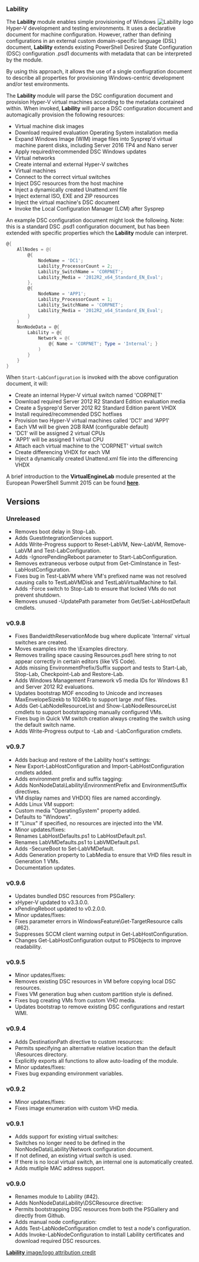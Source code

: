 ### Lability ###
<img align="right" alt="Lability logo" src="https://raw.githubusercontent.com/VirtualEngine/Lability/dev/Lability.png">

The __Lability__ module enables simple provisioning of Windows Hyper-V development and
testing environments. It uses a declarative document for machine configuration.
However, rather than defining configurations in an external custom domain-specific
language (DSL) document, __Lability__ extends existing PowerShell Desired
State Configuration (DSC) configuration .psd1 documents with metadata that can
be interpreted by the module.

By using this approach, it allows the use of a single confiugration document to
describe all properties for provisioning Windows-centric development and/or test
environments.

The __Lability__ module will parse the DSC configuration document and provision
Hyper-V virtual machines according to the metadata contained within. When invoked,
__Lability__ will parse a DSC configuration document and automagically
provision the following resources:
* Virtual machine disk images
 * Download required evaluation Operating System installation media
 * Expand Windows Image (WIM) image files into Sysprep'd virtual machine parent disks, including Server 2016 TP4 and Nano server
 * Apply required/recommended DSC Windows updates
* Virtual networks
 * Create internal and external Hyper-V switches
* Virtual machines
 * Connect to the correct virtual switches
 * Inject DSC resources from the host machine
 * Inject a dynamically created Unattend.xml file
 * Inject external ISO, EXE and ZIP resources
 * Inject the virtual machine's DSC document
 * Invoke the Local Configuration Manager (LCM) after Sysprep

An example DSC configuration document might look the following. Note: this is a
standard DSC .psd1 configuration document, but has been extended with specific
properties which the __Lability__ module can interpret.

```powershell
@{
    AllNodes = @(
		@{
			NodeName = 'DC1';
            Lability_ProcessorCount = 2;
			Lability_SwitchName = 'CORPNET';
			Lability_Media = '2012R2_x64_Standard_EN_Eval';
		},
		@{
			NodeName = 'APP1';
            Lability_ProcessorCount = 1;
			Lability_SwitchName = 'CORPNET';
			Lability_Media = '2012R2_x64_Standard_EN_Eval';
		}
	)
	NonNodeData = @{
        Lability = @{
            Network = @(
                @{ Name = 'CORPNET'; Type = 'Internal'; }
			)
		}
	}
}
```
When `Start-LabConfiguration` is invoked with the above configuration document, it
will:
* Create an internal Hyper-V virtual switch named 'CORPNET'
* Download required Server 2012 R2 Standard Edition evaluation media
 * Create a Sysprep'd Server 2012 R2 Standard Edition parent VHDX
 * Install required/recommended DSC hotfixes
* Provision two Hyper-V virtual machines called 'DC1' and 'APP1'
 * Each VM will be given 2GB RAM (configurable default)
 * 'DC1' will be assigned 2 virtual CPUs
 * 'APP1' will be assigned 1 virtual CPU
 * Attach each virtual machine to the 'CORPNET' virtual switch
 * Create differencing VHDX for each VM
 * Inject a dynamically created Unattend.xml file into the differencing VHDX

A brief introduction to the __VirtualEngineLab__ module presented at the European
PowerShell Summit 2015 can be found __[here](https://www.youtube.com/watch?v=jefhLaJsG3E "Man vs TestLab")__.

## Versions

### Unreleased

* Removes boot delay in Stop-Lab.
* Adds GuestIntegrationServices support.
* Adds Write-Progress support to Reset-LabVM, New-LabVM, Remove-LabVM and Test-LabConfiguration.
* Adds -IgnorePendingReboot parameter to Start-LabConfiguration.
* Removes extraneous verbose output from Get-CimInstance in Test-LabHostConfiguration.
* Fixes bug in Test-LabVM where VM's prefixed name was not resolved causing calls to TestLabVMDisk and TestLabVirtualMachine to fail.
* Adds -Force switch to Stop-Lab to ensure that locked VMs do not prevent shutdown.
* Removes unused -UpdatePath parameter from Get/Set-LabHostDefault cmdlets.

### v0.9.8

* Fixes BandwidthReservationMode bug where duplicate 'Internal' virtual switches are created.
* Moves examples into the \Examples directory.
* Removes trailing space causing Resources.psd1 here string to not appear correctly in certain editors (like VS Code).
* Adds missing EnvironmentPrefix/Suffix support and tests to Start-Lab, Stop-Lab, Checkpoint-Lab and Restore-Lab.
* Adds Windows Management Framework v5 media IDs for Windows 8.1 and Server 2012 R2 evaluations.
* Updates bootstrap MOF encoding to Unicode and increases MaxEnvelopeSizekb to 1024Kb to support large .mof files.
* Adds Get-LabNodeResourceList and Show-LabNodeResourceList cmdlets to support bootstrapping manually configured VMs.
* Fixes bug in Quick VM switch creation always creating the switch using the default switch name.
* Adds Write-Progress output to -Lab and -LabConfiguration cmdlets.

### v0.9.7

* Adds backup and restore of the Lability host's settings:
 * New Export-LabHostConfiguration and Import-LabHostConfiguration cmdlets added.
* Adds environment prefix and suffix tagging:
 * Adds NonNodeData\Lability\EnvironmentPrefix and EnvironmentSuffix directives.
 * VM display names and VHD(X) files are named accordingly.
* Adds Linux VM support:
 * Custom media "OperatingSystem" property added.
 * Defaults to "Windows".
 * If "Linux" if specified, no resources are injected into the VM.
* Minor updates/fixes:
 * Renames LabHostDefaults.ps1 to LabHostDefault.ps1.
 * Renames LabVMDefaults.ps1 to LabVMDefault.ps1.
 * Adds -SecureBoot to Set-LabVMDefault.
 * Adds Generation property to LabMedia to ensure that VHD files result in Generation 1 VMs.
 * Documentation updates.

### v0.9.6

* Updates bundled DSC resources from PSGallery:
 * xHyper-V updated to v3.3.0.0.
 * xPendingReboot updated to v0.2.0.0.
* Minor updates/fixes:
 * Fixes parameter errors in WindowsFeature\Get-TargetResource calls (#62).
 * Suppresses SCCM client warning output in Get-LabHostConfiguration.
 * Changes Get-LabHostConfiguration output to PSObjects to improve readability.

### v0.9.5

* Minor updates/fixes:
 * Removes existing DSC resources in VM before copying local DSC resources.
 * Fixes VM generation bug when custom partition style is defined.
 * Fixes bug creating VMs from custom VHD media.
 * Updates bootstrap to remove existing DSC configurations and restart WMI.

### v0.9.4

* Adds DestinationPath directive to custom resources:
 * Permits specifying an alternative relative location than the default \Resources directory.
 * Explicitly exports all functions to allow auto-loading of the module.
* Minor updates/fixes:
 * Fixes bug expanding environment variables.

### v0.9.2

* Minor updates/fixes:
 * Fixes image enumeration with custom VHD media.

### v0.9.1

* Adds support for existing virtual switches:
 * Switches no longer need to be defined in the NonNodeData\Lability\Network configuration document.
 * If not defined, an existing virtual switch is used.
 * If there is no local virtual switch, an internal one is automatically created.
* Adds mutliple MAC address support.

### v0.9.0

* Renames module to Lability (#42).
* Adds NonNodeData\Lability\DSCResource directive:
 * Permits bootstrapping DSC resources from both the PSGallery and directly from Github.
* Adds manual node configuration:
 * Adds Test-LabNodeConfiguration cmdlet to test a node's configuration.
 * Adds Invoke-LabNodeConfiguration to install Lability certificates and download required DSC resources.


[__Lability__ image/logo attribution credit](https://openclipart.org/image/300px/svg_to_png/22734/papapishu-Lab-icon-1.png)
